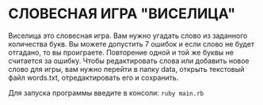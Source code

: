 # СЛОВЕСНАЯ ИГРА "ВИСЕЛИЦА"

Виселица это словесная игра. Вам нужно угадать слово из заданного количества букв. Вы можете допустить 7 ошибок и если слово не будет отгадано, то вы проиграете. Повторение одной и той же буквы не считается за ошибку.
Чтобы редактировать слова или добавить новое слово для игры, вам нужно перейти в папку data, открыть текстовый файл words.txt, отредактировать его и сохранить.


Для запуска программы введите в консоли: `ruby main.rb`
